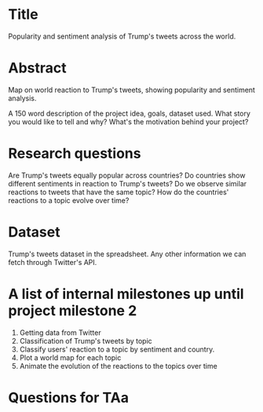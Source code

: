 # Title
Popularity and sentiment analysis of Trump's tweets across the world.

# Abstract
Map on world reaction to Trump's tweets, showing popularity and sentiment analysis.

A 150 word description of the project idea, goals, dataset used. What story you would like to tell and why? What's the motivation behind your project?

# Research questions
Are Trump's tweets equally popular across countries?
Do countries show different sentiments in reaction to Trump's tweets?
Do we observe similar reactions to tweets that have the same topic?
How do the countries' reactions to a topic evolve over time?

# Dataset
Trump's tweets dataset in the spreadsheet.
Any other information we can fetch through Twitter's API.

# A list of internal milestones up until project milestone 2
1. Getting data from Twitter
2. Classification of Trump's tweets by topic
3. Classify users' reaction to a topic by sentiment and country.
4. Plot a world map for each topic
5. Animate the evolution of the reactions to the topics over time
# Questions for TAa
